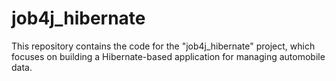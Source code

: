  job4j_hibernate
=================

This repository contains the code for the "job4j_hibernate" project,
which focuses on building a Hibernate-based application for managing 
automobile data. 
